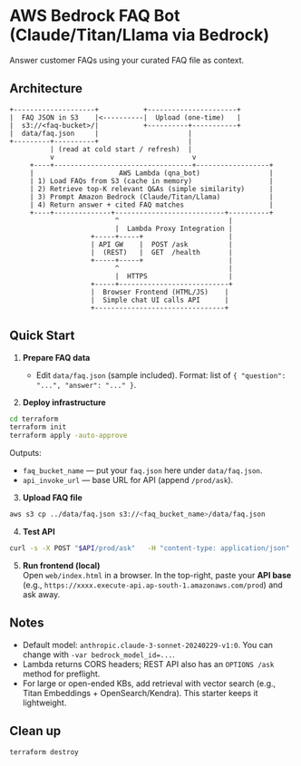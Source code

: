# AWS Bedrock FAQ Bot (Claude/Titan/Llama via Bedrock)

Answer customer FAQs using your curated FAQ file as context.

## Architecture

```
+--------------------+           +----------------------+
|  FAQ JSON in S3    |<----------|  Upload (one-time)   |
|  s3://<faq-bucket>/|           +----------+-----------+
|  data/faq.json     |                      |
+---------+----------+                      |
          | (read at cold start / refresh)  |
          v                                  v
     +----+----------------------------------+------------------+
     |                     AWS Lambda (qna_bot)                 |
     | 1) Load FAQs from S3 (cache in memory)                   |
     | 2) Retrieve top-K relevant Q&As (simple similarity)      |
     | 3) Prompt Amazon Bedrock (Claude/Titan/Llama)            |
     | 4) Return answer + cited FAQ matches                     |
     +----+--------------+---------------------------+----------+
                          ^                           |
                          |  Lambda Proxy Integration |
                    +-----+-----+                     |
                    | API GW    |  POST /ask          |
                    |  (REST)   |  GET  /health       |
                    +-----+-----+                     |
                          ^                           |
                          |  HTTPS                    |
                    +-----+---------------------------+
                    |  Browser Frontend (HTML/JS)    |
                    |  Simple chat UI calls API      |
                    +--------------------------------+
```

## Quick Start

1) **Prepare FAQ data**  
   - Edit `data/faq.json` (sample included). Format: list of `{ "question": "...", "answer": "..." }`.

2) **Deploy infrastructure**  
```bash
cd terraform
terraform init
terraform apply -auto-approve
```
Outputs:
- `faq_bucket_name` — put your `faq.json` here under `data/faq.json`.
- `api_invoke_url` — base URL for API (append `/prod/ask`).

3) **Upload FAQ file**
```bash
aws s3 cp ../data/faq.json s3://<faq_bucket_name>/data/faq.json
```

4) **Test API**
```bash
curl -s -X POST "$API/prod/ask"   -H "content-type: application/json"   -d '{"question":"What is the return policy?"}' | jq
```

5) **Run frontend (local)**  
Open `web/index.html` in a browser. In the top-right, paste your **API base** (e.g., `https://xxxx.execute-api.ap-south-1.amazonaws.com/prod`) and ask away.

## Notes
- Default model: `anthropic.claude-3-sonnet-20240229-v1:0`. You can change with `-var bedrock_model_id=...`.
- Lambda returns CORS headers; REST API also has an `OPTIONS /ask` method for preflight.
- For large or open-ended KBs, add retrieval with vector search (e.g., Titan Embeddings + OpenSearch/Kendra). This starter keeps it lightweight.

## Clean up
```bash
terraform destroy
```
